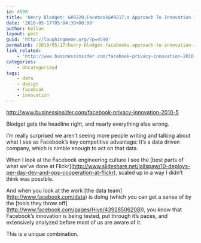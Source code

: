 ```yaml
---
id: 4590
title: 'Henry Blodget: &#8220;Facebook&#8217;s Approach To Innovation Is The Secret To Its Success&#8221;'
date: '2010-05-17T05:04:39+00:00'
author: Kellan
layout: post
guid: 'http://laughingmeme.org/?p=4590'
permalink: /2010/05/17/henry-blodget-facebooks-approach-to-innovation-is-the-secret-to-its-success/
link_related:
    - 'http://www.businessinsider.com/facebook-privacy-innovation-2010-5'
categories:
    - Uncategorized
tags:
    - data
    - design
    - facebook
    - innovation
---
```


<http://www.businessinsider.com/facebook-privacy-innovation-2010-5>

Blodget gets the headline right, and nearly everything else wrong.

I’m really surprised we aren’t seeing more people writing and talking about what I see as Facebook’s key competitive advantage: It’s a data driven company, which is nimble enough to act on that data.

When I look at the Facebook engineering culture I see the \[best parts of what we’ve done at Flickr\](http://www.slideshare.net/jallspaw/10-deploys-per-day-dev-and-ops-cooperation-at-flickr), scaled up in a way I didn’t think was possible.

And when you look at the work \[the data team\](http://www.facebook.com/data) is doing (which you can get a sense of by the \[tools they throw off\](http://www.facebook.com/pages/Hive/43928506208)), you know that Facebook’s innovation is being tested, put through it’s paces, and extensively analyzed before most of us are aware of it.

This is a unique combination.